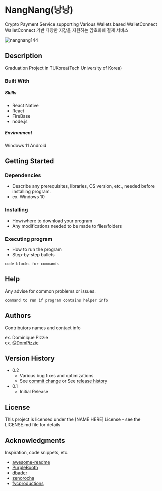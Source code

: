 # NangNang(낭낭)
Crypto Payment Service supporting Various Wallets based WalletConnect <br>
WalletConnect 기반 다양한 지갑을 지원하는 암호화폐 결제 서비스

![nangnang144](https://github.com/on99yu/NangNang_app/assets/54887013/3beb79a9-f44a-426c-aba3-9fc60bb11a06)


## Description
Graduation Project in TUKorea(Tech University of Korea)



### Built With
##### Skills
* React Native
* React
* FireBase
* node.js

##### Environment
Windows 11
Android

## Getting Started

### Dependencies

* Describe any prerequisites, libraries, OS version, etc., needed before installing program.
* ex. Windows 10

### Installing

* How/where to download your program
* Any modifications needed to be made to files/folders

### Executing program

* How to run the program
* Step-by-step bullets
```
code blocks for commands
```

## Help

Any advise for common problems or issues.
```
command to run if program contains helper info
```

## Authors

Contributors names and contact info

ex. Dominique Pizzie  
ex. [@DomPizzie](https://twitter.com/dompizzie)

## Version History

* 0.2
    * Various bug fixes and optimizations
    * See [commit change]() or See [release history]()
* 0.1
    * Initial Release

## License

This project is licensed under the [NAME HERE] License - see the LICENSE.md file for details

## Acknowledgments

Inspiration, code snippets, etc.
* [awesome-readme](https://github.com/matiassingers/awesome-readme)
* [PurpleBooth](https://gist.github.com/PurpleBooth/109311bb0361f32d87a2)
* [dbader](https://github.com/dbader/readme-template)
* [zenorocha](https://gist.github.com/zenorocha/4526327)
* [fvcproductions](https://gist.github.com/fvcproductions/1bfc2d4aecb01a834b46)
